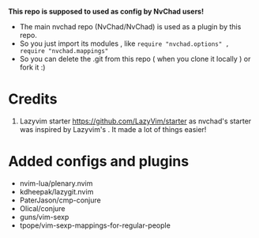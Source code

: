 **This repo is supposed to used as config by NvChad users!**

- The main nvchad repo (NvChad/NvChad) is used as a plugin by this repo.
- So you just import its modules , like `require "nvchad.options" , require "nvchad.mappings"`
- So you can delete the .git from this repo ( when you clone it locally ) or fork it :)

# Credits

1) Lazyvim starter https://github.com/LazyVim/starter as nvchad's starter was inspired by Lazyvim's . It made a lot of things easier!

# Added configs and plugins

- nvim-lua/plenary.nvim
- kdheepak/lazygit.nvim
- PaterJason/cmp-conjure
- Olical/conjure
- guns/vim-sexp
- tpope/vim-sexp-mappings-for-regular-people

